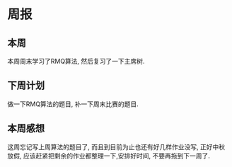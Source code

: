 # 周报

## 本周

本周周末学习了RMQ算法, 然后复习了一下主席树.

## 下周计划

做一下RMQ算法的题目, 补一下周末比赛的题目.

## 本周感想

这周忘记写上周算法的题目了, 而且到目前为止也还有好几样作业没写, 正好中秋放假, 应该赶紧把剩余的作业都整理一下,安排好时间, 不要再拖到下一周了.  





